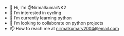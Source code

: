 - 👋 Hi, I’m @NirmalkumarNK2
- 👀 I’m interested in cycling
- 🌱 I’m currently learning python 
- 💞️ I’m looking to collaborate on python projects
- 📫 How to reach me at nirmalkumarv2004@email.com

<!---
NirmalkumarNK2/NirmalkumarNK2 is a ✨ special ✨ repository because its `README.md` (this file) appears on your GitHub profile.
You can click the Preview link to take a look at your changes.
--->
